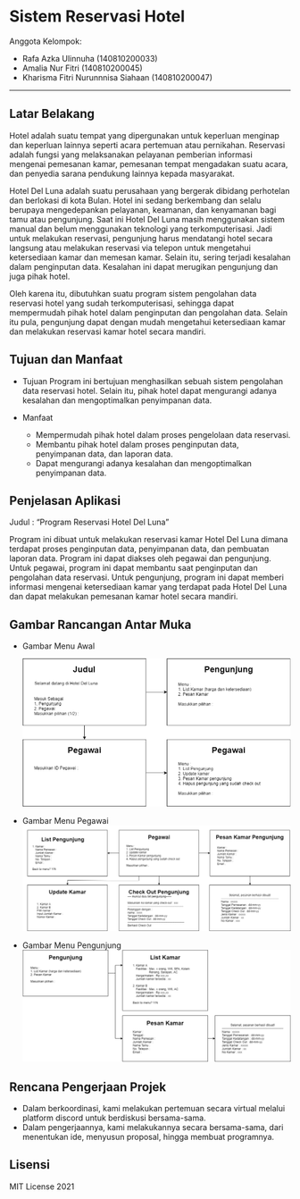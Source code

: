 # Sistem Reservasi Hotel

Anggota Kelompok:
* Rafa Azka Ulinnuha (140810200033)
* Amalia Nur Fitri (140810200045)
* Kharisma Fitri Nurunnnisa Siahaan (140810200047)
---

## Latar Belakang

Hotel adalah suatu tempat yang dipergunakan untuk keperluan menginap dan keperluan lainnya seperti acara pertemuan atau pernikahan. Reservasi adalah fungsi yang melaksanakan pelayanan pemberian informasi mengenai pemesanan kamar, pemesanan tempat mengadakan suatu acara, dan penyedia sarana pendukung lainnya kepada masyarakat.

Hotel Del Luna adalah suatu perusahaan yang bergerak dibidang perhotelan dan berlokasi di kota Bulan. Hotel ini sedang berkembang dan selalu berupaya mengedepankan pelayanan, keamanan, dan kenyamanan bagi tamu atau pengunjung. Saat ini Hotel Del Luna masih menggunakan sistem manual dan belum menggunakan teknologi yang terkomputerisasi. Jadi untuk melakukan reservasi, pengunjung harus mendatangi hotel secara langsung atau melakukan reservasi via telepon untuk mengetahui ketersediaan kamar dan memesan kamar. Selain itu, sering terjadi kesalahan dalam penginputan data. Kesalahan ini dapat merugikan pengunjung dan juga pihak hotel.

Oleh karena itu, dibutuhkan suatu program sistem pengolahan data reservasi hotel yang sudah terkomputerisasi, sehingga dapat mempermudah pihak hotel dalam penginputan dan pengolahan data. Selain itu pula, pengunjung dapat dengan mudah mengetahui ketersediaan kamar dan melakukan reservasi kamar hotel secara mandiri.

## Tujuan dan Manfaat

* Tujuan
  Program ini bertujuan menghasilkan sebuah sistem pengolahan data reservasi hotel. Selain itu, pihak hotel dapat mengurangi adanya kesalahan dan mengoptimalkan penyimpanan data.

* Manfaat
  * Mempermudah pihak hotel dalam proses pengelolaan data reservasi.
  * Membantu pihak hotel dalam proses penginputan data, penyimpanan data, dan laporan data.
  * Dapat mengurangi adanya kesalahan dan mengoptimalkan penyimpanan data.

## Penjelasan Aplikasi

Judul : “Program Reservasi Hotel Del Luna”

Program ini dibuat untuk melakukan reservasi kamar Hotel Del Luna dimana terdapat proses penginputan data, penyimpanan data, dan pembuatan  laporan data.  Program ini dapat diakses oleh pegawai dan pengunjung. Untuk pegawai, program ini dapat membantu saat penginputan dan pengolahan data reservasi. Untuk pengunjung, program ini dapat memberi informasi mengenai ketersediaan kamar yang terdapat pada Hotel Del Luna dan dapat melakukan pemesanan kamar hotel secara mandiri.

## Gambar Rancangan Antar Muka

* Gambar Menu Awal

  ![](img/menu.png)

* Gambar Menu Pegawai
  ![](img/pegawai.png)

* Gambar Menu Pengunjung
  ![](img/pengunjung.png)


## Rencana Pengerjaan Projek

* Dalam berkoordinasi, kami melakukan pertemuan secara virtual melalui platform discord untuk berdiskusi bersama-sama.
* Dalam pengerjaannya, kami melakukannya secara bersama-sama, dari menentukan ide, menyusun proposal, hingga membuat programnya.


## Lisensi

MIT License 2021
